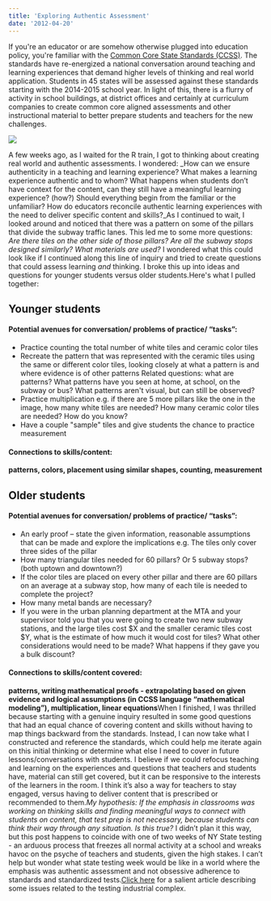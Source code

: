 ```yaml
---
title: 'Exploring Authentic Assessment'
date: '2012-04-20'
---
```


If you're an educator or are somehow otherwise plugged into education policy, you're familiar with the [Common Core State Standards (CCSS)](http://www.corestandards.org/). The standards have re-energized a national conversation around teaching and learning experiences that demand higher levels of thinking and real world application. Students in 45 states will be assessed against these standards starting with the 2014-2015 school year. In light of this, there is a flurry of activity in school buildings, at district offices and certainly at curriculum companies to create common core aligned assessments and other instructional material to better prepare students and teachers for the new challenges.

![](https://uploads-ssl.webflow.com/5dbd14435ad64f288d7d3f35/5dbe297e15cb7fed9fa27fa4_SubwayTiles-225x300.jpeg)

A few weeks ago, as I waited for the R train, I got to thinking about creating real world and authentic assessments. I wondered: _How can we ensure authenticity in a teaching and learning experience? What makes a learning experience authentic and to whom? What happens when students don’t have context for the content, can they still have a meaningful learning experience? (how?) Should everything begin from the familiar or the unfamiliar? How do educators reconcile authentic learning experiences with the need to deliver specific content and skills?_As I continued to wait, I looked around and noticed that there was a pattern on some of the pillars that divide the subway traffic lanes. This led me to some more questions: _Are there tiles on the other side of those pillars? Are all the subway stops designed similarly? What materials are used?_ I wondered what this could look like if I continued along this line of inquiry and tried to create questions that could assess learning _and_ thinking. I broke this up into ideas and questions for younger students versus older students.Here's what I pulled together:

## Younger students

#### **Potential avenues for conversation/ problems of practice/ “tasks”:**

*   Practice counting the total number of white tiles and ceramic color tiles
*   Recreate the pattern that was represented with the ceramic tiles using the same or different color tiles, looking closely at what a pattern is and where evidence is of other patterns Related questions: what are patterns? What patterns have you seen at home, at school, on the subway or bus? What patterns aren't visual, but can still be observed?
*   Practice multiplication e.g. if there are 5 more pillars like the one in the image, how many white tiles are needed? How many ceramic color tiles are needed? How do you know?
*   Have a couple "sample" tiles and give students the chance to practice measurement

#### **Connections to skills/content:**

**patterns, colors, placement using similar shapes, counting, measurement**

## Older students

#### **Potential avenues for conversation/ problems of practice/ “tasks”:**

*   An early proof – state the given information, reasonable assumptions that can be made and explore the implications e.g. The tiles only cover three sides of the pillar
*   How many triangular tiles needed for 60 pillars? Or 5 subway stops? (both uptown and downtown?)
*   If the color tiles are placed on every other pillar and there are 60 pillars on an average at a subway stop, how many of each tile is needed to complete the project?
*   How many metal bands are necessary?
*   If you were in the urban planning department at the MTA and your supervisor told you that you were going to create two new subway stations, and the large tiles cost $X and the smaller ceramic tiles cost $Y, what is the estimate of how much it would cost for tiles? What other considerations would need to be made? What happens if they gave you a bulk discount?

#### **Connections to skills/content covered:**

**patterns, writing mathematical proofs - extrapolating based on given evidence and logical assumptions (in CCSS language “mathematical modeling”), multiplication, linear equations**When I finished, I was thrilled because starting with a genuine inquiry resulted in some good questions that had an equal chance of covering content and skills without having to map things backward from the standards. Instead, I can now take what I constructed and reference the standards, which could help me iterate again on this initial thinking or determine what else I need to cover in future lessons/conversations with students. I believe if we could refocus teaching and learning on the experiences and questions that teachers and students have, material can still get covered, but it can be responsive to the interests of the learners in the room. I think it’s also a way for teachers to stay engaged, versus having to deliver content that is prescribed or recommended to them._My hypothesis: If the emphasis in classrooms was working on thinking skills and finding meaningful ways to connect with students on content, that test prep is not necessary, because students can think their way through any situation. Is this true?_ I didn’t plan it this way, but this post happens to coincide with one of two weeks of NY State testing - an arduous process that freezes all normal activity at a school and wreaks havoc on the psyche of teachers and students, given the high stakes. I can’t help but wonder what state testing week would be like in a world where the emphasis was authentic assessment and not obsessive adherence to standards and standardized tests.[Click here](http://www.washingtonpost.com/blogs/answer-sheet/post/10-year-old-i-want-to-know-why-after-vacation-i-have-to-take-test-after-test-after-test/2012/04/10/gIQA1sOz8S_blog.html) for a salient article describing some issues related to the testing industrial complex.